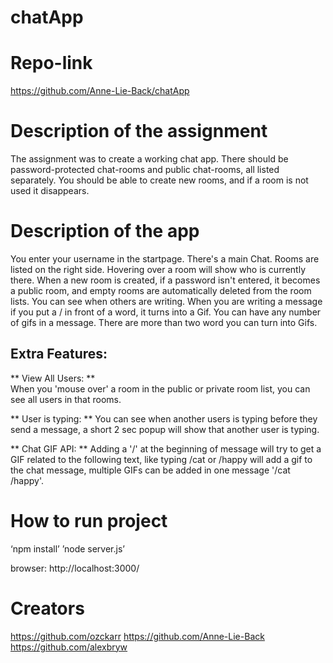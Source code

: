 # chatApp

# Repo-link
https://github.com/Anne-Lie-Back/chatApp

# Description of the assignment
The assignment was to create a working chat app. There should be password-protected chat-rooms and public chat-rooms, all listed separately. You should be able to create new rooms, and if a room is not used it disappears.  

# Description of the app
You enter your username in the startpage. There's a main Chat. Rooms are listed on the right side. Hovering over a room will show who is currently there. When a new room is created, if a password isn't entered, it becomes a public room, and empty rooms are automatically deleted from the room lists. You can see when others are writing. When you are writing a message if you put a / in front of a word, it turns into a Gif. You can have any number of gifs in a message. There are more than two word you can turn into Gifs.  
  
## Extra Features: 

** View All Users: **  
When you 'mouse over' a room in the public or private room list, you can see all users in that rooms.  

** User is typing: **
You can see when another users is typing before they send a message, a short 2 sec popup will show that another user is typing.  

** Chat GIF API: ** 
Adding a '/' at the beginning of message will try to get a GIF related to the following text, like typing /cat or /happy will add a gif to the chat message, multiple GIFs can be added in one message '/cat /happy'.  

# How to run project

‘npm install’ 
’node server.js’

browser:
http://localhost:3000/

# Creators
https://github.com/ozckarr 
https://github.com/Anne-Lie-Back 
https://github.com/alexbryw 

